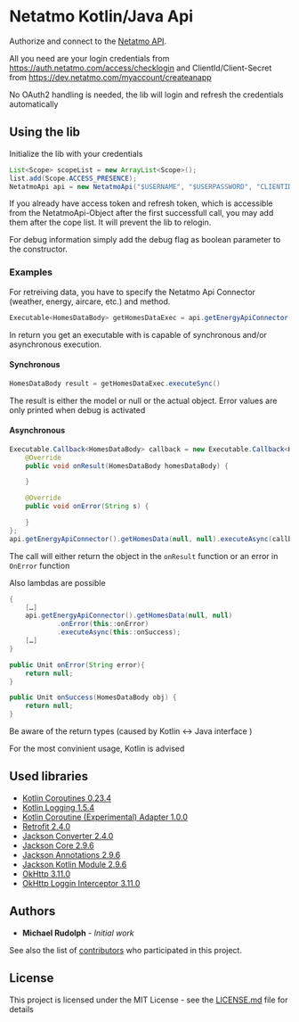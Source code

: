 # Netatmo Kotlin/Java Api

Authorize and connect to the [Netatmo API](https://dev.netatmo.com/resources/technical/introduction).

All you need are your login credentials from https://auth.netatmo.com/access/checklogin and ClientId/Client-Secret from https://dev.netatmo.com/myaccount/createanapp

No OAuth2 handling is needed, the lib will login and refresh the credentials automatically

## Using the lib

Initialize the lib with your credentials

```java
List<Scope> scopeList = new ArrayList<Scope>();
list.add(Scope.ACCESS_PRESENCE);
NetatmoApi api = new NetatmoApi("$USERNAME", "$USERPASSWORD", "CLIENTID", "CLIENTSECRET", scopeList)
```

If you already have access token and refresh token, which is accessible from the NetatmoApi-Object after the first successfull call, you may add them after the cope list. It will prevent the lib to relogin.

For debug information simply add the debug flag as boolean parameter to the constructor.

### Examples

For retreiving data, you have to specify the Netatmo Api Connector (weather, energy, aircare, etc.) and method.

```java
Executable<HomesDataBody> getHomesDataExec = api.getEnergyApiConnector().getHomesData(null, null)
```
In return you get an executable with is capable of synchronous and/or asynchronous execution.

#### Synchronous
```java
HomesDataBody result = getHomesDataExec.executeSync()
```

The result is either the model or null or the actual object. Error values are only printed when debug is activated

#### Asynchronous
```java
Executable.Callback<HomesDataBody> callback = new Executable.Callback<HomesDataBody>() {
    @Override
    public void onResult(HomesDataBody homesDataBody) {

    }

    @Override
    public void onError(String s) {

    }
};
api.getEnergyApiConnector().getHomesData(null, null).executeAsync(callback);
```

The call will either return the object in the `onResult` function or an error in `OnError` function

Also lambdas are possible
```java
{
    […]
    api.getEnergyApiConnector().getHomesData(null, null)
            .onError(this::onError)
            .executeAsync(this::onSuccess);
    […]
}

public Unit onError(String error){
    return null;
}

public Unit onSuccess(HomesDataBody obj) {
    return null;
}
```
Be aware of the return types (caused by Kotlin <-> Java interface )

For the most convinient usage, Kotlin is advised

## Used libraries

* [Kotlin Coroutines 0.23.4](https://github.com/Kotlin/kotlinx.coroutines)
* [Kotlin Logging 1.5.4](https://github.com/MicroUtils/kotlin-logging)
* [Kotlin Coroutine (Experimental) Adapter 1.0.0](https://github.com/JakeWharton/retrofit2-kotlin-coroutines-adapter)
*  [Retrofit 2.4.0](https://github.com/square/retrofit)
*  [Jackson Converter 2.4.0](https://github.com/square/retrofit/tree/master/retrofit-converters/jackson)
*  [Jackson Core 2.9.6](https://github.com/FasterXML/jackson-core)
*  [Jackson Annotations 2.9.6](https://github.com/FasterXML/jackson-annotations)
* [Jackson Kotlin Module 2.9.6](https://github.com/FasterXML/jackson-module-kotlin)
* [OkHttp 3.11.0](https://github.com/square/okhttp)
* [OkHttp Loggin Interceptor 3.11.0](https://github.com/square/okhttp/tree/master/okhttp-logging-interceptor)

## Authors

* **Michael Rudolph** - *Initial work*

See also the list of [contributors](https://github.com/your/project/contributors) who participated in this project.

## License

This project is licensed under the MIT License - see the [LICENSE.md](LICENSE.md) file for details
